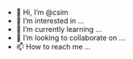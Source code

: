- 👋 Hi, I’m @csim
- 👀 I’m interested in ...
- 🌱 I’m currently learning ...
- 💞️ I’m looking to collaborate on ...
- 📫 How to reach me ...

<!---
csim/csim is a ✨ special ✨ repository because its `README.md` (this file) appears on your GitHub profile.
You can click the Preview link to take a look at your changes.
--->
